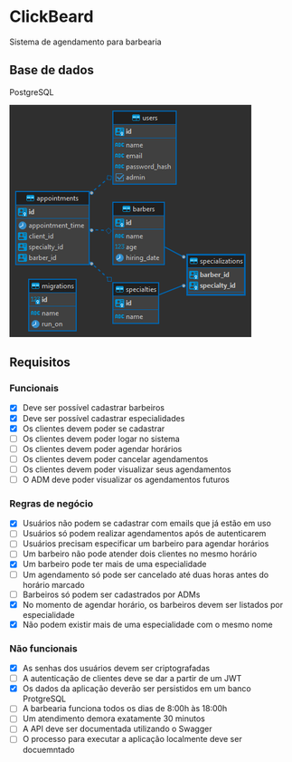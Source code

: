 # ClickBeard
Sistema de agendamento para barbearia

## Base de dados
PostgreSQL

![Modelo entidade relacionamento](diagrama-entidade-relacionamento.png)

## Requisitos

### Funcionais
- [x] Deve ser possível cadastrar barbeiros
- [x] Deve ser possível cadastrar especialidades
- [x] Os clientes devem poder se cadastrar
- [ ] Os clientes devem poder logar no sistema
- [ ] Os clientes devem poder agendar horários
- [ ] Os clientes devem poder cancelar agendamentos
- [ ] Os clientes devem poder visualizar seus agendamentos
- [ ] O ADM deve poder visualizar os agendamentos futuros

### Regras de negócio
- [x] Usuários não podem se cadastrar com emails que já estão em uso
- [ ] Usuários só podem realizar agendamentos após de autenticarem
- [ ] Usuários precisam especificar um barbeiro para agendar horários
- [ ] Um barbeiro não pode atender dois clientes no mesmo horário
- [x] Um barbeiro pode ter mais de uma especialidade
- [ ] Um agendamento só pode ser cancelado até duas horas antes do horário marcado
- [ ] Barbeiros só podem ser cadastrados por ADMs
- [x] No momento de agendar horário, os barbeiros devem ser listados por especialidade
- [x] Não podem existir mais de uma especialidade com o mesmo nome

### Não funcionais
- [x] As senhas dos usuários devem ser criptografadas
- [ ] A autenticação de clientes deve se dar a partir de um JWT
- [x] Os dados da aplicação deverão ser persistidos em um banco ProtgreSQL
- [ ] A barbearia funciona todos os dias de 8:00h às 18:00h
- [ ] Um atendimento demora exatamente 30 minutos
- [ ] A API deve ser documentada utilizando o Swagger
- [ ] O processo para executar a aplicação localmente deve ser docuemntado
